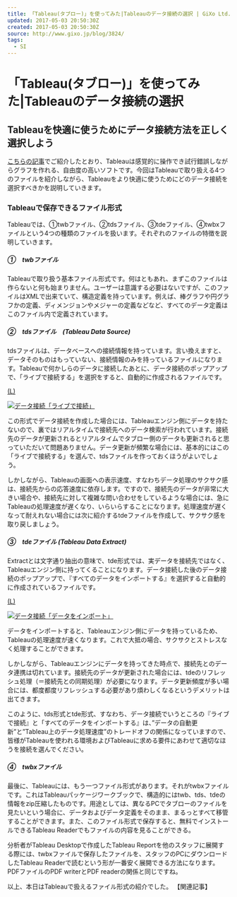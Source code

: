 ```yaml
---
title: 「Tableau(タブロー)」を使ってみた|Tableauのデータ接続の選択 | GiXo Ltd.
updated: 2017-05-03 20:50:30Z
created: 2017-05-03 20:50:30Z
source: http://www.gixo.jp/blog/3824/
tags:
  - SI
---
```


# 「Tableau(タブロー)」を使ってみた|Tableauのデータ接続の選択

## Tableauを快適に使うためにデータ接続方法を正しく選択しよう

[こちらの記事](http://www.gixo.jp/blog/3069)でご紹介したとおり、Tableauは感覚的に操作でき試行錯誤しながらグラフを作れる、自由度の高いソフトです。今回はTableauで取り扱える4つのファイルを紹介しながら、Tableauをより快適に使うためにどのデータ接続を選択すべきかを説明していきます。

### Tableauで保存できるファイル形式

Tableauでは、①twbファイル、②tdsファイル、③tdeファイル、④twbxファイルという4つの種類のファイルを扱います。それぞれのファイルの特徴を説明していきます。

##### ①　twbファイル

Tableauで取り扱う基本ファイル形式です。何はともあれ、まずこのファイルは作らないと何も始まりません。ユーザーは意識する必要はないですが、このファイルはXMLで出来ていて、構造定義を持っています。例えば、棒グラフや円グラフかの定義、ディメンジョンやメジャーの定義などなど、すべてのデータ定義はこのファイル内で定義されています。

##### ②　tdsファイル　(Tableau Data Source)

tdsファイルは、データベースへの接続情報を持っています。言い換えますと、データそのものはもっていない、接続情報のみを持っているファイルになります。Tableauで何かしらのデータに接続したあとに、データ接続のポップアップで、「ライブで接続する」を選択をすると、自動的に作成されるファイルです。

[(L)](http://s3-ap-northeast-1.amazonaws.com/img.basestation.jp/prod-gixo/content/uploads/2014/12/a2c58ec2ebee8e3773461c9bad118fc5.jpg)

[![データ接続「ライブで接続」](../_resources/a2c58ec2ebee8e3773461c9bad118fc5.jpg)](http://s3-ap-northeast-1.amazonaws.com/img.basestation.jp/prod-gixo/content/uploads/2014/12/a2c58ec2ebee8e3773461c9bad118fc5.jpg)

この形式でデータ接続を作成した場合には、Tableauエンジン側にデータを持たないので、裏ではリアルタイムで接続先へのデータ検索が行われています。接続先のデータが更新されるとリアルタイムでタブロー側のデータも更新されると思っていただいて問題ありません。データ更新が頻繁な場合には、基本的にはこの「ライブで接続する」を選んで、tdsファイルを作っておくほうがよいでしょう。

しかしながら、Tableauの画面への表示速度、すなわちデータ処理のサクサク感は、接続先からの応答速度に依存します。ですので、接続先のデータが非常に大きい場合や、接続先に対して複雑な問い合わせをしているような場合には、急にTableauの処理速度が遅くなり、いらいらすることになります。処理速度が遅くなって耐えれない場合には次に紹介するtdeファイルを作成して、サクサク感を取り戻しましょう。

##### ③　tdeファイル (Tableau Data Extract)

Extractとは文字通り抽出の意味で、tde形式では、実データを接続先ではなく、Tableauエンジン側に持ってくることになります。データ接続した後のデータ接続のポップアップで、『すべてのデータをインポートする』を選択すると自動的に作成されているファイルです。

[(L)](http://s3-ap-northeast-1.amazonaws.com/img.basestation.jp/prod-gixo/content/uploads/2014/12/f73836b3cecdb888397ce1cce0d71619.jpg)

[![データ接続「データをインポート」](../_resources/f73836b3cecdb888397ce1cce0d71619.jpg)](http://s3-ap-northeast-1.amazonaws.com/img.basestation.jp/prod-gixo/content/uploads/2014/12/f73836b3cecdb888397ce1cce0d71619.jpg)

データをインポートすると、Tableauエンジン側にデータを持っているため、Tableauの処理速度が速くなります。これで大抵の場合、サクサクとストレスなく処理することができます。

しかしながら、Tableauエンジンにデータを持ってきた時点で、接続先とのデータ連携は切れています。接続先のデータが更新された場合には、tdeのリフレッシュ処理（＝接続先との同期処理）が必要になります。データ更新頻度が多い場合には、都度都度リフレッシュする必要があり煩わしくなるというデメリットは出てきます。

このように、tds形式とtde形式、すなわち、データ接続でいうところの『ライブで接続』と「すべてのデータをインポートする』は、”データの自動更新”と”Tableau上のデータ処理速度”のトレードオフの関係になっていますので、皆様がTableauを使われる環境およびTableauに求める要件にあわせて適切なほうを接続を選んでください。

##### ④　twbxファイル

最後に、Tableauには、もう一つファイル形式があります。それがtwbxファイルです。これはTableauパッケージワークブックで、構造的にはtwb、tds、tdeの情報をzip圧縮したものです。用途としては、異なるPCでタブローのファイルを見たいという場合に、データおよびデータ定義をそのまま、まるっとすべて移管することができます。また、このファイル形式で保存すると、無料でインストールできるTableau Readerでもファイルの内容を見ることができる。

分析者がTableau Desktopで作成したTableau Reportを他のスタッフに展開する際には、twbxファイルで保存したファイルを、スタッフのPCにダウンロードしたTableau Readerで読むという形が一番安く展開できる方法になります。PDFファイルのPDF writerとPDF readerの関係と同じですね。

以上、本日はTableauで扱えるファイル形式の紹介でした。
【関連記事】